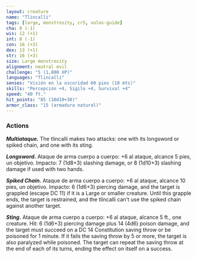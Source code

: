 ```yaml
---
layout: creature
name: "Tlincalli"
tags: [large, monstrosity, cr5, volos-guide]
cha: 8 (-1)
wis: 12 (+1)
int: 8 (-1)
con: 16 (+3)
dex: 13 (+1)
str: 16 (+3)
size: Large monstrosity
alignment: neutral evil
challenge: "5 (1,800 XP)"
languages: "Tlincalli"
senses: "Visión en la oscuridad 60 pies (18 mts)"
skills: "Percepción +4, Sigilo +4, Survival +4"
speed: "40 ft."
hit_points: "85 (10d10+30)"
armor_class: "15 (armadura natural)"
---
```


### Actions

***Multiataque.*** The tlincalli makes two attacks: one with its longsword or spiked chain, and one with its sting.

***Longsword.*** Ataque de arma cuerpo a cuerpo: +6 al ataque, alcance 5 pies, un objetivo. Impacto: 7 (1d8+3) slashing damage, or 8 (1d10+3) slashing damage if used with two hands.

***Spiked Chain.*** Ataque de arma cuerpo a cuerpo: +6 al ataque, alcance 10 pies, un objetivo. Impacto: 6 (1d6+3) piercing damage, and the target is grappled (escape DC 11) if it is a Large or smaller creature. Until this grapple ends, the target is restrained, and the tlincalli can't use the spiked chain against another target.

***Sting.*** Ataque de arma cuerpo a cuerpo: +6 al ataque, alcance 5 ft., one creature. Hit: 6 (1d6+3) piercing damage plus 14 (4d6) poison damage, and the target must succeed on a DC 14 Constitution saving throw or be poisoned for 1 minute. If it fails the saving throw by 5 or more, the target is also paralyzed while poisoned. The target can repeat the saving throw at the end of each of its turns, ending the effect on itself on a success.